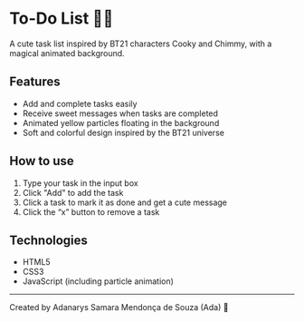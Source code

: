 # To-Do List 🐰🐶

A cute task list inspired by BT21 characters Cooky and Chimmy, with a magical animated background.

## Features
- Add and complete tasks easily  
- Receive sweet messages when tasks are completed  
- Animated yellow particles floating in the background  
- Soft and colorful design inspired by the BT21 universe

## How to use
1. Type your task in the input box  
2. Click "Add" to add the task  
3. Click a task to mark it as done and get a cute message  
4. Click the “x” button to remove a task

## Technologies
- HTML5  
- CSS3  
- JavaScript (including particle animation)

---

Created by Adanarys Samara Mendonça de Souza (Ada) 💜
